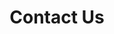 ---
title: "Contact Us"
call: "8985823651"
email: "info@contentconcepts.in"
categories: [
  {
    id: 1,
    title: "Editing",
    value: "editing"
  },
  {
    id: 2,
    title: "Content Development",
    value: "contentDevelopment"
  }
]
---